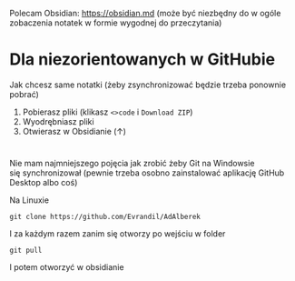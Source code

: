 Polecam Obsidian: https://obsidian.md (może być niezbędny do w ogóle zobaczenia notatek w formie wygodnej do przeczytania)


# Dla niezorientowanych w GitHubie
Jak chcesz same notatki (żeby zsynchronizować będzie trzeba ponownie pobrać)
1. Pobierasz pliki (klikasz `<>code` i `Download ZIP`)
2. Wyodrębniasz pliki
3. Otwierasz w Obsidianie (↑)


#

Nie mam najmniejszego pojęcia jak zrobić żeby Git na Windowsie się synchronizował (pewnie trzeba osobno zainstalować aplikację GitHub Desktop albo coś)

Na Linuxie

	git clone https://github.com/Evrandil/AdAlberek

I za każdym razem zanim się otworzy po wejściu w folder

	git pull

I potem otworzyć w obsidianie